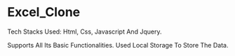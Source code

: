 # Excel_Clone

Tech Stacks Used: Html, Css, Javascript And Jquery.

Supports All Its Basic Functionalities. Used Local Storage To Store The Data.
